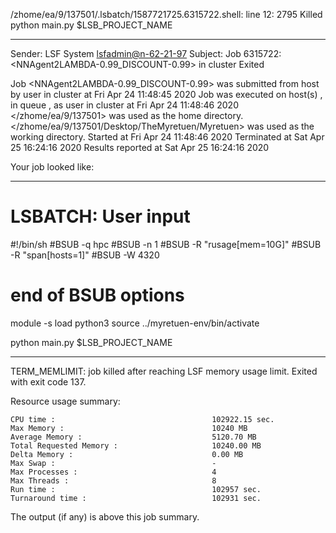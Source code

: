 /zhome/ea/9/137501/.lsbatch/1587721725.6315722.shell: line 12:  2795 Killed                  python main.py $LSB_PROJECT_NAME

------------------------------------------------------------
Sender: LSF System <lsfadmin@n-62-21-97>
Subject: Job 6315722: <NNAgent2LAMBDA-0.99_DISCOUNT-0.99> in cluster <dcc> Exited

Job <NNAgent2LAMBDA-0.99_DISCOUNT-0.99> was submitted from host <n-62-27-20> by user <s183914> in cluster <dcc> at Fri Apr 24 11:48:45 2020
Job was executed on host(s) <n-62-21-97>, in queue <hpc>, as user <s183914> in cluster <dcc> at Fri Apr 24 11:48:46 2020
</zhome/ea/9/137501> was used as the home directory.
</zhome/ea/9/137501/Desktop/TheMyretuen/Myretuen> was used as the working directory.
Started at Fri Apr 24 11:48:46 2020
Terminated at Sat Apr 25 16:24:16 2020
Results reported at Sat Apr 25 16:24:16 2020

Your job looked like:

------------------------------------------------------------
# LSBATCH: User input
#!/bin/sh
#BSUB -q hpc
#BSUB -n 1
#BSUB -R "rusage[mem=10G]"
#BSUB -R "span[hosts=1]"
#BSUB -W 4320
# end of BSUB options

module -s load python3
source ../myretuen-env/bin/activate

python main.py $LSB_PROJECT_NAME


------------------------------------------------------------

TERM_MEMLIMIT: job killed after reaching LSF memory usage limit.
Exited with exit code 137.

Resource usage summary:

    CPU time :                                   102922.15 sec.
    Max Memory :                                 10240 MB
    Average Memory :                             5120.70 MB
    Total Requested Memory :                     10240.00 MB
    Delta Memory :                               0.00 MB
    Max Swap :                                   -
    Max Processes :                              4
    Max Threads :                                8
    Run time :                                   102957 sec.
    Turnaround time :                            102931 sec.

The output (if any) is above this job summary.


